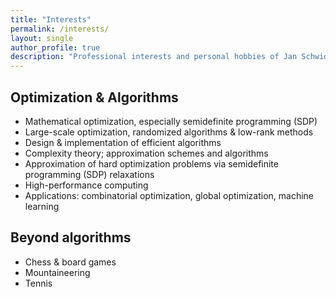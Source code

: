 ```yaml
---
title: "Interests"
permalink: /interests/
layout: single
author_profile: true
description: "Professional interests and personal hobbies of Jan Schwiddessen."
---
```


## Optimization & Algorithms
- Mathematical optimization, especially semidefinite programming (SDP)
- Large-scale optimization, randomized algorithms & low-rank methods
- Design & implementation of efficient algorithms
- Complexity theory; approximation schemes and algorithms
- Approximation of hard optimization problems via semidefinite programming (SDP) relaxations
- High-performance computing
- Applications: combinatorial optimization, global optimization, machine learning

## Beyond algorithms
- Chess & board games
- Mountaineering
- Tennis

